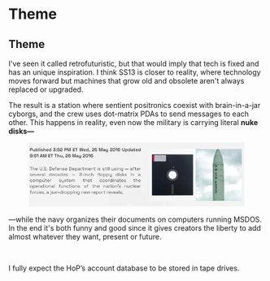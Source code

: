 # Theme

## Theme

I've seen it called retrofuturistic, but that would imply that tech is fixed and has an unique inspiration. I think SS13 is closer to reality, where technology moves forward but machines that grow old and obsolete aren't always replaced or upgraded.&#x20;

The result is a station where sentient positronics coexist with brain-in-a-jar cyborgs, and the crew uses dot-matrix PDAs to send messages to each other. This happens in reality, even now the military is carrying literal **nuke disks—**

<figure><img src="../../.gitbook/assets/image (25).png" alt=""><figcaption></figcaption></figure>

—while the navy organizes their documents on computers running MSDOS. In  the end it's both funny and good since it gives creators the liberty to add almost whatever they want, present or future.&#x20;

<figure><img src="https://lh5.googleusercontent.com/ySKlzu74hj_UlDYRBLLcIgmzxrp6RtUuUH4ueHBy29AaxgtVoZhI3Lm4c2EiqxUGRYwr3DSYo0pAxSWOoxvb2d6wNf_1BEEb1bsYv2a-x36a9kFqUKi12eAEHS_w1WMI2E1NAoN8LKVihHbMp73EbQ" alt=""><figcaption></figcaption></figure>

I fully expect the HoP’s account database to be stored in tape drives.
